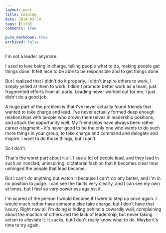 ```yaml
---
layout: post
title: Leading
date: 2014-03-30
tags: [life]
comments: true

pure_markdown: true
archived: false
---
```


I'm not a leader anymore. 

I used to love being in charge, telling people what to do, making people get things done. It felt nice to be able to be responsible and to get things done.

But I realized that I didn't do it properly. I didn't inspire others to work, I simply yelled at them to work. I didn't promote better work as a team, just fragmented efforts from all parts. Leading never worked out for me. I just didn't do a good job.

A huge part of the problem is that I've never actually found friends that wanted to take charge and lead. I've never actually formed deep enough relationships with people who drown themselves in leadership positions, and attack the opportunity well. My friendships have always been rather career-stagment &ndash; it's never good to be the only one who wants to do such more things in your group, to take charge and command and delegate and inspire. I want to do those things, but I can't.

So I don't.

That's the worst part about it all. I see a lot of people lead, and they lead in such an ironclad, uninspiring, dictatorial fashion that it becomes clear how unhinged the people that lead become.

But I can't do anything but watch it because I can't do any better, and I'm in no position to judge. I can see the faults very clearly, and I can see my own at times, but I feel so very powerless against it. 

I'm scared of the person I would become if I were to step up once again. I would much rather have someone else take charge, but I don't have that luxury. Right now all I'm doing is hiding behind a cowardly wall, complaining about the inaction of others and the lack of leadership, but never taking action to alleviate it. It sucks, but I don't really know what to do. Maybe it's time to try again.